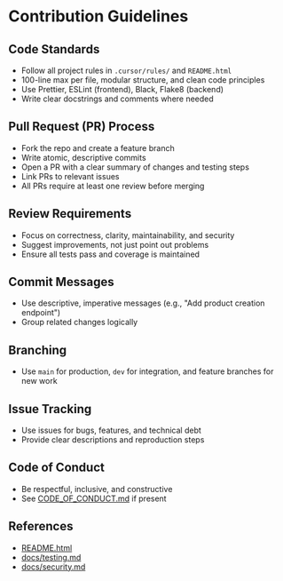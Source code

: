 # Contribution Guidelines

## Code Standards
- Follow all project rules in `.cursor/rules/` and `README.html`
- 100-line max per file, modular structure, and clean code principles
- Use Prettier, ESLint (frontend), Black, Flake8 (backend)
- Write clear docstrings and comments where needed

## Pull Request (PR) Process
- Fork the repo and create a feature branch
- Write atomic, descriptive commits
- Open a PR with a clear summary of changes and testing steps
- Link PRs to relevant issues
- All PRs require at least one review before merging

## Review Requirements
- Focus on correctness, clarity, maintainability, and security
- Suggest improvements, not just point out problems
- Ensure all tests pass and coverage is maintained

## Commit Messages
- Use descriptive, imperative messages (e.g., "Add product creation endpoint")
- Group related changes logically

## Branching
- Use `main` for production, `dev` for integration, and feature branches for new work

## Issue Tracking
- Use issues for bugs, features, and technical debt
- Provide clear descriptions and reproduction steps

## Code of Conduct
- Be respectful, inclusive, and constructive
- See [CODE_OF_CONDUCT.md](./CODE_OF_CONDUCT.md) if present

## References
- [README.html](../README.html)
- [docs/testing.md](./testing.md)
- [docs/security.md](./security.md) 